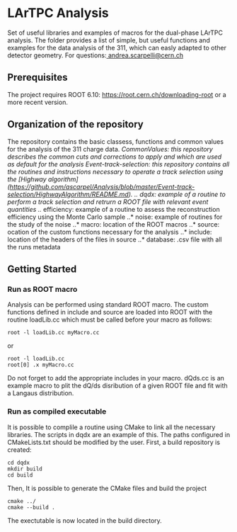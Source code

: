 # LArTPC Analysis
Set of useful libraries and examples of macros for the dual-phase LArTPC analysis. The folder provides a list of simple, but useful functions and examples for the data analysis of the 311, which can easly adapted to other detector geometry. For questions:<a href="mailto:andrea.scarpelli@cern.ch" target="_blank"> andrea.scarpelli@cern.ch </a>
## Prerequisites
The project requires ROOT 6.10: <a href="https://root.cern.ch/downloading-root" target="_blank">https://root.cern.ch/downloading-root</a> or a more recent version.
## Organization of the repository
The repository contains the basic classess, functions and common values for the analysis of the 311 charge data. 
  *CommonValues: this repository describes the common cuts and corrections to apply and which are used as default for the analysis
  *Event-track-selection: this repository contains all the routines and instructions necessary to operate a track selection using the [Highway algorithm] (https://github.com/ascarpel/Analysis/blob/master/Event-track-selection/HighwayAlgorithm/README.md). 
..* dqdx: example of a routine to perform a track selection and retrurn a ROOT file with relevant event quantities
..* efficiency: example of a routine to assess the reconstruction efficiency using the Monte Carlo sample
..* noise: example of routines for the study of the noise
..* macro: location of the ROOT macros
..* source: ocation of the custom functions necessary for the analysis
..* include: location of the headers of the files in source
..* database: .csv file with all the runs metadata
## Getting Started
### Run as ROOT macro
Analysis can be performed using standard ROOT macro. The custom functions defined in include and source are loaded into ROOT with the routine loadLib.cc which must be called before your macro as follows:
```
root -l loadLib.cc myMacro.cc
```
or
```
root -l loadLib.cc
root[0] .x myMacro.cc
```
Do not forget to add the appropriate includes in your macro. dQds.cc is an example macro to plit the dQ/ds disribution of a given ROOT file and fit with a Langaus distribution.
### Run as compiled executable
It is possible to complile a routine using CMake to link all the necessary libraries. The scripts in dqdx are an example of this. The paths configured in CMakeLists.txt should be modified by the user. First, a build repository is created: 
```
cd dqdx
mkdir build
cd build
```
Then, It is possible to generate the CMake files and build the project 
```
cmake ../
cmake --build .
```
The exectutable is now located in the build directory. 

